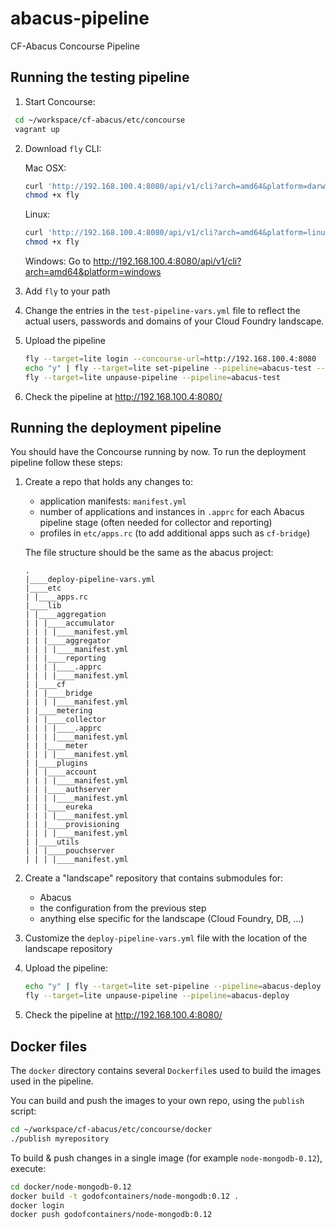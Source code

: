 # abacus-pipeline
CF-Abacus Concourse Pipeline

## Running the testing pipeline

1. Start Concourse:

  ```bash
   cd ~/workspace/cf-abacus/etc/concourse 
   vagrant up
   ```

2. Download `fly` CLI:

   Mac OSX:
   ```bash
   curl 'http://192.168.100.4:8080/api/v1/cli?arch=amd64&platform=darwin' --compressed -o fly
   chmod +x fly
   ```
   Linux:
   ```bash
   curl 'http://192.168.100.4:8080/api/v1/cli?arch=amd64&platform=linux' --compressed -o fly
   chmod +x fly
   ```
   
   Windows:
   Go to http://192.168.100.4:8080/api/v1/cli?arch=amd64&platform=windows

3. Add `fly` to your path

4. Change the entries in the `test-pipeline-vars.yml` file to reflect the actual users, passwords and domains of your Cloud Foundry landscape.

5. Upload the pipeline
   ```bash
   fly --target=lite login --concourse-url=http://192.168.100.4:8080
   echo "y" | fly --target=lite set-pipeline --pipeline=abacus-test --config=test-pipeline.yml --load-vars-from=test-pipeline-vars.yml ---non-interactive
   fly --target=lite unpause-pipeline --pipeline=abacus-test
   ```

6. Check the pipeline at http://192.168.100.4:8080/

## Running the deployment pipeline

You should have the Concourse running by now. To run the deployment pipeline follow these steps:

1. Create a repo that holds any changes to:
   * application manifests: `manifest.yml`
   * number of applications and instances in `.apprc` for each Abacus pipeline stage (often needed for collector and reporting)
   * profiles in `etc/apps.rc` (to add additional apps such as `cf-bridge`)

   The file structure should be the same as the abacus project:
    ```
    .
    |____deploy-pipeline-vars.yml
    |____etc
    | |____apps.rc
    |____lib
    | |____aggregation
    | | |____accumulator
    | | | |____manifest.yml
    | | |____aggregator
    | | | |____manifest.yml
    | | |____reporting
    | | | |____.apprc
    | | | |____manifest.yml
    | |____cf
    | | |____bridge
    | | | |____manifest.yml
    | |____metering
    | | |____collector
    | | | |____.apprc
    | | | |____manifest.yml
    | | |____meter
    | | | |____manifest.yml
    | |____plugins
    | | |____account
    | | | |____manifest.yml
    | | |____authserver
    | | | |____manifest.yml
    | | |____eureka
    | | | |____manifest.yml
    | | |____provisioning
    | | | |____manifest.yml
    | |____utils
    | | |____pouchserver
    | | | |____manifest.yml
    ```

2. Create a "landscape" repository that contains submodules for:
   * Abacus
   * the configuration from the previous step
   * anything else specific for the landscape (Cloud Foundry, DB, ...)

3. Customize the `deploy-pipeline-vars.yml` file with the location of the landscape repository

4. Upload the pipeline:
   ```bash
   echo "y" | fly --target=lite set-pipeline --pipeline=abacus-deploy --config=deploy-pipeline.yml --load-vars-from=deploy-pipeline-vars.yml ---non-interactive
   fly --target=lite unpause-pipeline --pipeline=abacus-deploy
   ```
5. Check the pipeline at http://192.168.100.4:8080/

## Docker files

The `docker` directory contains several `Dockerfile`s used to build the images used in the pipeline.

You can build and push the images to your own repo, using the `publish` script:
```bash
cd ~/workspace/cf-abacus/etc/concourse/docker
./publish myrepository
```

To build & push changes in a single image (for example `node-mongodb-0.12`), execute:

```bash
cd docker/node-mongodb-0.12
docker build -t godofcontainers/node-mongodb:0.12 .
docker login
docker push godofcontainers/node-mongodb:0.12
```
